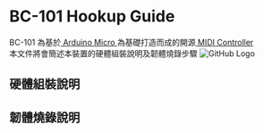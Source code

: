 # BC-101 Hookup Guide
BC-101 為基於[ Arduino Micro ](https://store.arduino.cc/usa/arduino-micro)為基礎打造而成的開源[ MIDI Controller ](https://en.wikipedia.org/wiki/MIDI_controller)<br>
本文件將會簡述本裝置的硬體組裝說明及韌體燒錄步驟
![GitHub Logo](https://mainnolab.files.wordpress.com/2021/05/bc-101_original.png?w=1024)
## 硬體組裝說明<br>
## 韌體燒錄說明<br>
